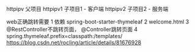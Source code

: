 
httpipv 父项目
httpipv1 子项目1 - 客户端
httpipv2 子项目2 - 服务端

web正确跳转需要
1 依赖 spring-boot-starter-thymeleaf
2 welcome.html
3 @RestController不跳转页面， @Controller跳转页面
4 spring.thymeleaf.prefix=classpath:/templates/ https://blog.csdn.net/rocling/article/details/81676928